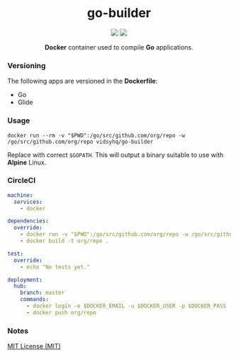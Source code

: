 <h1 align="center">go-builder</h1>

<p align="center">
  <img src="https://circleci.com/gh/vidsy/go-builder/tree/master.svg?style=shield">
  <img src="https://img.shields.io/docker/pulls/vidsyhq/go-builder.svg?maxAge=3600&style=flat">
</p>

<p align="center">
  <b>Docker</b> container used to compile <b>Go</b> applications.
</p>

### Versioning

The following apps are versioned in the **Dockerfile**:

- Go
- Glide

### Usage

```
docker run --rm -v "$PWD":/go/src/github.com/org/repo -w /go/src/github.com/org/repo vidsyhq/go-builder
```

Replace with correct `$GOPATH`. This will output a binary suitable to use with **Alpine** Linux.

### CircleCI

```yaml
machine:
  services:
    - docker

dependencies:
  override:
    - docker run -v "$PWD":/go/src/github.com/org/repo -w /go/src/github.com/org/repo vidsyhq/go-builder
    - docker build -t org/repo .

test:
  override:
    - echo "No tests yet."

deployment:
  hub:
    branch: master
    commands:
      - docker login -e $DOCKER_EMAIL -u $DOCKER_USER -p $DOCKER_PASS
      - docker push org/repo
```

### Notes

[MIT License (MIT)](https://opensource.org/licenses/MIT)
